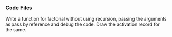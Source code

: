 ### Code Files  

Write a function for factorial without using recursion, passing the arguments as pass by reference and debug the code. Draw the activation record for the same.